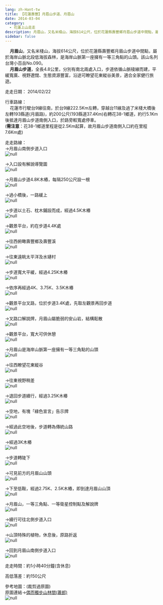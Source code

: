 ```yaml
---
lang: zh-Hant-tw
title: 【花蓮壽豐】月眉山步道、月眉山
date: 2014-03-04
category: 
  - 花蓮上山走走
description: 月眉山，又名米棧山，海拔614公尺，位於花蓮縣壽豐鄉月眉山步道中間點，屬於海岸山脈北段低海拔森林，是海岸山脈第一座擁有一等三角點的山頭。該山名列台灣小百岳No.090。 月眉山步道，全長4.8公里，分別有南北兩處入口，步道依循山脈稜線而建，平緩寬廣、視野遼闊、生態資源豐富，沿途可瞭望花東縱谷美景，適合全家健行旅遊。
sidebar: false
---
```


    **月眉山**，又名米棧山，海拔614公尺，位於花蓮縣壽豐鄉月眉山步道中間點，屬於海岸山脈北段低海拔森林，是海岸山脈第一座擁有一等三角點的山頭。該山名列台灣小百岳No.090。  
    **月眉山步道**，全長4.8公里，分別有南北兩處入口，步道依循山脈稜線而建，平緩寬廣、視野遼闊、生態資源豐富，沿途可瞭望花東縱谷美景，適合全家健行旅遊。

走走日期： 2014/02/22

行車路線：  
    花蓮市行駛台9線往南，於台9線222.5Km左轉，穿越台11線及過了米棧大橋後左轉193縣道(月眉路)，約200公尺(193縣道37.4Km)右轉花38-1鄉道，約行5.1Km後抵達月眉山步道南側入口，於路旁較寬處停車。  
(**需注意**：花38-1鄉道里程是從2.5Km起算，故月眉山步道南側入口約在里程7.6Km處)

走走路線：  
→月眉山南側步道入口  
![null](image/1020707870_l.jpg)

→入口設有解說導覽圖  
![null](image/1020707874_l.jpg)

→月眉山步道4.8K木樁，每隔250公尺設一根  
![null](image/1020707876_l.jpg)

→過小橋後，一路緩上  
![null](image/1020707881_l.jpg)

→步道以土石、枕木鋪設而成，經過4.5K木樁  
![null](image/1020707883_l.jpg)

→觀景平台，約在步道4.4K處  
![null](image/1020707887_l.jpg)

→往西俯瞰壽豐鄉及壽豐溪  
![null](image/1020707889_l.jpg)

→往東遠眺太平洋及水璉村  
![null](image/1020707894_l.jpg)

→步道寬大平緩，經過4.25K木樁  
![null](image/1020707899_l.jpg)

→依序再經過4K、3.75K、3.5K木樁  
![null](image/1020707902_l.jpg)

→觀景平台叉路，位於步道3.4K處，先取左觀景再回步道  
![null](image/1020707906_l.jpg)

→叉路口解說牌，月眉山屬脆弱的安山岩，結構鬆散  
![null](image/1020707912_l.jpg)

→觀景平台，寬大可供休憩  
![null](image/1020707916_l.jpg)

→月眉山是海岸山脈第一座擁有一等三角點的山頭  
![null](image/1020707920_l.jpg)

→往西瞭望花東縱谷  
![null](image/1020707924_l.jpg)

→往東視野稍差  
![null](image/1020707928_l.jpg)

→退回步道續行，經過3.25K木樁  
![null](image/1020707932_l.jpg)

→空地，有塊「綠色宣言」告示牌  
![null](image/1020707942_l.jpg)

→經過此空地後，步道轉為傳統山路  
![null](image/1020707951_l.jpg)

→經過3K木樁  
![null](image/1020707956_l.jpg)

→步道轉陡下  
![null](image/1020707962_l.jpg)

→可見前方的月眉山山頭  
![null](image/1020707966_l.jpg)

→下至低鞍，經過2.75K、2.5K木樁，即到達月眉山山頂  
![null](image/1020707974_l.jpg)

→月眉山，一等三角點、一等衛星控制點及解說牌  
![null](image/1020707977_l.jpg)

→續行可往北側步道入口  
![null](image/1020707981_l.jpg)

→山頂特殊的植物，休息後，原路折返  
![null](image/1020707987_l.jpg)

→回到月眉山南側步道入口  
![null](image/1020707991_l.jpg)

走走時間：約1小時40分鐘(含休息)

高低落差：約150公尺

參考地圖：(裁剪過原圖)  
原圖連結→[偶而獨步山林間(蕭郎)](http://www.yougoipay.com/kenny/w616/index.htm)  
![null](image/1020708044_l.jpg)